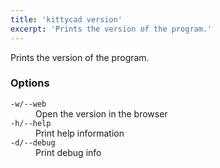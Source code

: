```yaml
---
title: 'kittycad version'
excerpt: 'Prints the version of the program.'
---
```


Prints the version of the program.

### Options

<dl class="flags">
   <dt><code>-w/--web</code></dt>
   <dd>Open the version in the browser</dd>

   <dt><code>-h/--help</code></dt>
   <dd>Print help information</dd>

   <dt><code>-d/--debug</code></dt>
   <dd>Print debug info</dd>
</dl>
